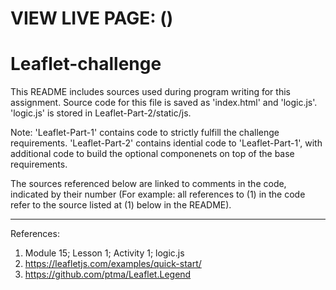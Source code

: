 # VIEW LIVE PAGE: ()


# Leaflet-challenge
This README includes sources used during program writing for this assignment. Source code for this file is saved as 'index.html' and 'logic.js'. 'logic.js' is stored in Leaflet-Part-2/static/js.

Note: 'Leaflet-Part-1' contains code to strictly fulfill the challenge requirements. 'Leaflet-Part-2' contains idential code to 'Leaflet-Part-1', with additional code to build the optional componenets on top of the base requirements.

The sources referenced below are linked to comments in the code, indicated by their number (For example: all references to (1) in the code refer to the source listed at (1) below in the README).

-------------------------------------
References:
1) Module 15; Lesson 1; Activity 1; logic.js
2) https://leafletjs.com/examples/quick-start/
3) https://github.com/ptma/Leaflet.Legend